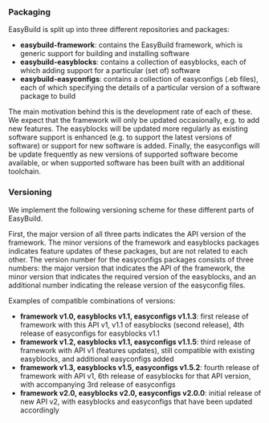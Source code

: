 ### Packaging

EasyBuild is split up into three different repositories and packages:

* **easybuild-framework**: contains the EasyBuild framework, which is generic support for building and installing software
* **easybuild-easyblocks**: contains a collection of easyblocks, each of which adding support for a particular (set of) software
* **easybuild-easyconfigs**: contains a collection of easyconfigs (.eb files), each of which specifying the details of a particular version of a software package to build

The main motivation behind this is the development rate of each of these. We expect that the framework will only be updated occasionally, e.g. to add new features. The easyblocks will be updated more regularly as existing software support is enhanced (e.g. to support the latest versions of software) or support for new software is added. Finally, the easyconfigs will be update frequently as new versions of supported software become available, or when supported software has been built with an additional toolchain.

### Versioning

We implement the following versioning scheme for these different parts of EasyBuild. 

First, the major version of all three parts indicates the API version of the framework. The minor versions of the framework and easyblocks packages indicates feature updates of these packages, but are not related to each other. The version number for the easyconfigs packages consists of three numbers: the major version that indicates the API of the framework, the minor version that indicates the required version of the easyblocks, and an additional number indicating the release version of the easyconfig files.

Examples of compatible combinations of versions:

* **framework v1.0, easyblocks v1.1, easyconfigs v1.1.3**: first release of framework with this API v1, v1.1 of easyblocks (second release), 4th release of easyconfigs for easyblocks v1.1
* **framework v1.2, easyblocks v1.1, easyconfigs v1.1.5**: third release of framework with API v1 (features updates), still compatible with existing easyblocks, and additional easyconfigs added
* **framework v1.3, easyblocks v1.5, easyconfigs v1.5.2**: fourth release of framework with API v1, 6th release of easyblocks for that API version, with accompanying 3rd release of easyconfigs
* **framework v2.0, easyblocks v2.0, easyconfigs v2.0.0**: initial release of new API v2, with easyblocks and easyconfigs that have been updated accordingly